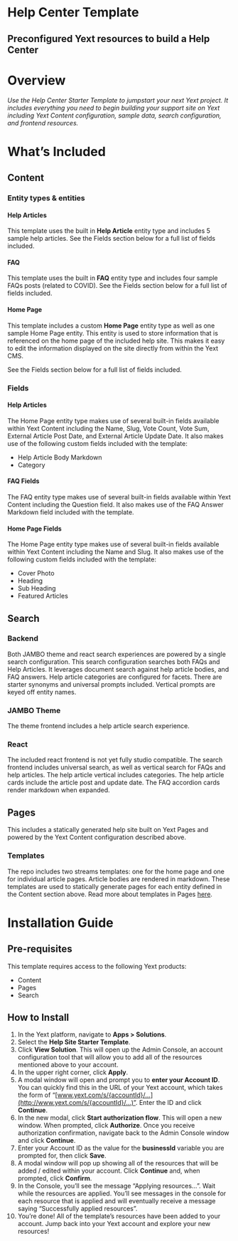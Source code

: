 # **Help Center Template**


## Preconfigured Yext resources to build a Help Center 


# **Overview**

_Use the Help Center Starter Template to jumpstart your next Yext project. It includes everything you need to begin building your support site on Yext including Yext Content configuration, sample data, search configuration, and frontend resources._


# **What’s Included**


## Content


### Entity types & entities


#### Help Articles

This template uses the built in **Help Article** entity type and includes 5 sample help articles. See the Fields section below for a full list of fields included.


#### FAQ

This template uses the built in **FAQ** entity type and includes four sample FAQs posts (related to COVID). See the Fields section below for a full list of fields included.


#### Home Page

This template includes a custom **Home Page** entity type as well as one sample Home Page entity. This entity is used to store information that is referenced on the home page of the included help site. This makes it easy to edit the information displayed on the site directly from within the Yext CMS. 

See the Fields section below for a full list of fields included.


### Fields


#### Help Articles

The Home Page entity type makes use of several built-in fields available within Yext Content including the Name, Slug, Vote Count, Vote Sum, External Article Post Date, and External Article Update Date. It also makes use of the following custom fields included with the template:



* Help Article Body Markdown
* Category


#### FAQ Fields

The FAQ entity type makes use of several built-in fields available within Yext Content including the Question field. It also makes use of the FAQ Answer Markdown field included with the template.


#### Home Page Fields

The Home Page entity type makes use of several built-in fields available within Yext Content including the Name and Slug. It also makes use of the following custom fields included with the template:



* Cover Photo
* Heading
* Sub Heading
* Featured Articles


## Search


### Backend

Both JAMBO theme and react search experiences are powered by a single search configuration. This search configuration searches both FAQs and Help Articles. It leverages document search against help article bodies, and FAQ answers. Help article categories are configured for facets. There are starter synonyms and universal prompts included. Vertical prompts are keyed off entity names.


### JAMBO Theme

The theme frontend includes a help article search experience.


### React

The included react frontend is not yet fully studio compatible. The search frontend includes universal search, as well as vertical search for FAQs and help articles. The help article vertical includes categories. The help article cards include the article post and update date. The FAQ accordion cards render markdown when expanded.


## Pages

This includes a statically generated help site built on Yext Pages and powered by the Yext Content configuration described above.


### Templates

The repo includes two streams templates: one for the home page and one for individual article pages. Article bodies are rendered in markdown. These templates are used to statically generate pages for each entity defined in the Content section above. Read more about templates in Pages [here](https://hitchhikers.yext.com/docs/pages/templates/).


# **Installation Guide**


## Pre-requisites

This template requires access to the following Yext products:



* Content
* Pages
* Search


## How to Install



1. In the Yext platform, navigate to **Apps > Solutions**.
2. Select the **Help Site Starter Template**.
3. Click **View Solution**. This will open up the Admin Console, an account configuration tool that will allow you to add all of the resources mentioned above to your account. 
4. In the upper right corner, click **Apply**.
5. A modal window will open and prompt you to **enter your Account ID**. You can quickly find this in the URL of your Yext account, which takes the form of “[www.yext.com/s/{accountId}/…](http://www.yext.com/s/{accountId}/…)”. Enter the ID and click **Continue**.
6. In the new modal, click **Start authorization flow**. This will open a new window. When prompted, click **Authorize**. Once you receive authorization confirmation, navigate back to the Admin Console window and click **Continue**.
7. Enter your Account ID as the value for the **businessId** variable you are prompted for, then click **Save**.
8. A modal window will pop up showing all of the resources that will be added / edited within your account. Click **Continue** and, when prompted, click **Confirm**.
9. In the Console, you’ll see the message “Applying resources…”. Wait while the resources are applied. You’ll see messages in the console for each resource that is applied and will eventually receive a message saying “Successfully applied resources”.  
10. You’re done! All of the template’s resources have been added to your account. Jump back into your Yext account and explore your new resources!
